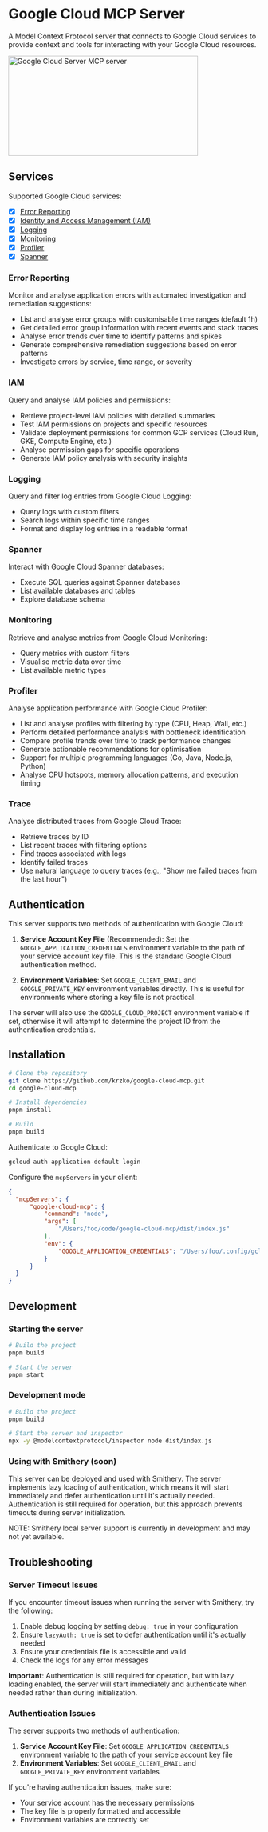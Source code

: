 # Google Cloud MCP Server

A Model Context Protocol server that connects to Google Cloud services to provide context and tools for interacting with your Google Cloud resources.

<a href="https://glama.ai/mcp/servers/@krzko/google-cloud-mcp">
  <img width="380" height="200" src="https://glama.ai/mcp/servers/@krzko/google-cloud-mcp/badge" alt="Google Cloud Server MCP server" />
</a>

## Services

Supported Google Cloud services:

- [x] [Error Reporting](https://cloud.google.com/error-reporting)
- [x] [Identity and Access Management (IAM)](https://cloud.google.com/iam)
- [x] [Logging](https://cloud.google.com/logging)
- [x] [Monitoring](https://cloud.google.com/monitoring)
- [x] [Profiler](https://cloud.google.com/profiler)
- [x] [Spanner](https://cloud.google.com/spanner)

### Error Reporting

Monitor and analyse application errors with automated investigation and remediation suggestions:

- List and analyse error groups with customisable time ranges (default 1h)
- Get detailed error group information with recent events and stack traces
- Analyse error trends over time to identify patterns and spikes
- Generate comprehensive remediation suggestions based on error patterns
- Investigate errors by service, time range, or severity

### IAM

Query and analyse IAM policies and permissions:

- Retrieve project-level IAM policies with detailed summaries
- Test IAM permissions on projects and specific resources
- Validate deployment permissions for common GCP services (Cloud Run, GKE, Compute Engine, etc.)
- Analyse permission gaps for specific operations
- Generate IAM policy analysis with security insights

### Logging

Query and filter log entries from Google Cloud Logging:

- Query logs with custom filters
- Search logs within specific time ranges
- Format and display log entries in a readable format

### Spanner

Interact with Google Cloud Spanner databases:

- Execute SQL queries against Spanner databases
- List available databases and tables
- Explore database schema

### Monitoring

Retrieve and analyse metrics from Google Cloud Monitoring:

- Query metrics with custom filters
- Visualise metric data over time
- List available metric types

### Profiler

Analyse application performance with Google Cloud Profiler:

- List and analyse profiles with filtering by type (CPU, Heap, Wall, etc.)
- Perform detailed performance analysis with bottleneck identification
- Compare profile trends over time to track performance changes
- Generate actionable recommendations for optimisation
- Support for multiple programming languages (Go, Java, Node.js, Python)
- Analyse CPU hotspots, memory allocation patterns, and execution timing

### Trace

Analyse distributed traces from Google Cloud Trace:

- Retrieve traces by ID
- List recent traces with filtering options
- Find traces associated with logs
- Identify failed traces
- Use natural language to query traces (e.g., "Show me failed traces from the last hour")

## Authentication

This server supports two methods of authentication with Google Cloud:

1. **Service Account Key File** (Recommended): Set the `GOOGLE_APPLICATION_CREDENTIALS` environment variable to the path of your service account key file. This is the standard Google Cloud authentication method.

2. **Environment Variables**: Set `GOOGLE_CLIENT_EMAIL` and `GOOGLE_PRIVATE_KEY` environment variables directly. This is useful for environments where storing a key file is not practical.

The server will also use the `GOOGLE_CLOUD_PROJECT` environment variable if set, otherwise it will attempt to determine the project ID from the authentication credentials.

## Installation

```bash
# Clone the repository
git clone https://github.com/krzko/google-cloud-mcp.git
cd google-cloud-mcp

# Install dependencies
pnpm install

# Build
pnpm build
```

Authenticate to Google Cloud:

```bash
gcloud auth application-default login
```

Configure the `mcpServers` in your client:

```json
{
  "mcpServers": {
      "google-cloud-mcp": {
          "command": "node",
          "args": [
              "/Users/foo/code/google-cloud-mcp/dist/index.js"
          ],
          "env": {
              "GOOGLE_APPLICATION_CREDENTIALS": "/Users/foo/.config/gcloud/application_default_credentials.json"
          }
      }
  }
}
```

## Development

### Starting the server

```bash
# Build the project
pnpm build

# Start the server
pnpm start
```

### Development mode

```bash
# Build the project
pnpm build

# Start the server and inspector
npx -y @modelcontextprotocol/inspector node dist/index.js
```

### Using with Smithery (soon)

This server can be deployed and used with Smithery. The server implements lazy loading of authentication, which means it will start immediately and defer authentication until it's actually needed. Authentication is still required for operation, but this approach prevents timeouts during server initialization.

NOTE: Smithery local server support is currently in development and may not yet available.

## Troubleshooting

### Server Timeout Issues

If you encounter timeout issues when running the server with Smithery, try the following:

1. Enable debug logging by setting `debug: true` in your configuration
2. Ensure `lazyAuth: true` is set to defer authentication until it's actually needed
3. Ensure your credentials file is accessible and valid
4. Check the logs for any error messages

**Important**: Authentication is still required for operation, but with lazy loading enabled, the server will start immediately and authenticate when needed rather than during initialization.

### Authentication Issues

The server supports two methods of authentication:

1. **Service Account Key File**: Set `GOOGLE_APPLICATION_CREDENTIALS` environment variable to the path of your service account key file
2. **Environment Variables**: Set `GOOGLE_CLIENT_EMAIL` and `GOOGLE_PRIVATE_KEY` environment variables

If you're having authentication issues, make sure:

- Your service account has the necessary permissions
- The key file is properly formatted and accessible
- Environment variables are correctly set
